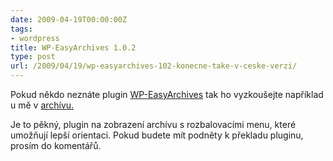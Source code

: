 ```yaml
---
date: 2009-04-19T00:00:00Z
tags:
- wordpress
title: WP-EasyArchives 1.0.2
type: post
url: /2009/04/19/wp-easyarchives-102-konecne-take-v-ceske-verzi/
---
```


Pokud někdo neznáte plugin <a href=" https://wordpress.org/extend/plugins/wp-easyarchives/">WP-EasyArchives</a> tak ho vyzkoušejte například u mě v <a href="https://blog.prskavec.net/about/archiv/">archívu.</a>

Je to pěkný, plugin na zobrazení archívu s rozbalovacími menu, které umožňují lepší orientaci. Pokud budete mít podněty k překladu pluginu, prosím do komentářů.

